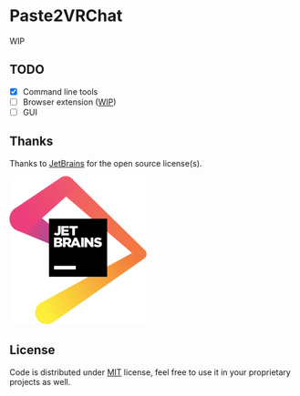 # Paste2VRChat

WIP

## TODO

- [x] Command line tools
- [ ] Browser extension ([WIP](https://github.com/project-vrcat/paste2vrchat-addons))
- [ ] GUI

## Thanks

Thanks to [JetBrains](https://jb.gg/OpenSource) for the open source license(s).

[![JetBrains Logo](./images/jetbrains.svg)](https://jb.gg/OpenSource)

## License

Code is distributed under [MIT](./LICENSE) license, feel free to use it in your proprietary projects as well.

